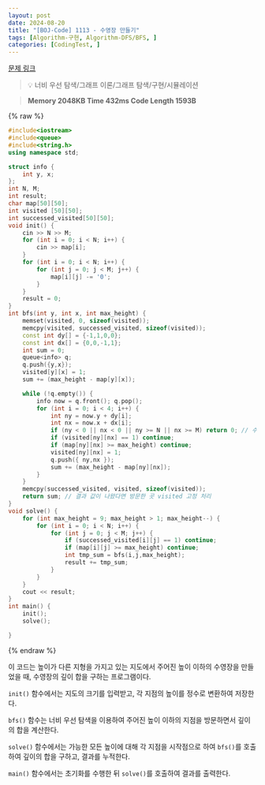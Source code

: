 ```yaml
---
layout: post
date: 2024-08-20
title: "[BOJ-Code] 1113 - 수영장 만들기"
tags: [Algorithm-구현, Algorithm-DFS/BFS, ]
categories: [CodingTest, ]
---
```


[문제 링크](https://www.acmicpc.net/problem/1113)


> 💡 너비 우선 탐색/그래프 이론/그래프 탐색/구현/시뮬레이션


> **Memory   2048KB                                   Time   432ms                               Code Length   1593B**



{% raw %}
```c++
#include<iostream>
#include<queue>
#include<string.h>
using namespace std;

struct info {
	int y, x;
};
int N, M;
int result;
char map[50][50];
int visited [50][50];
int successed_visited[50][50];
void init() {
	cin >> N >> M;
	for (int i = 0; i < N; i++) {
		cin >> map[i];
	}
	for (int i = 0; i < N; i++) {
		for (int j = 0; j < M; j++) {
			map[i][j] -= '0';
		}
	}
	result = 0;
}
int bfs(int y, int x, int max_height) {
	memset(visited, 0, sizeof(visited));
	memcpy(visited, successed_visited, sizeof(visited));
	const int dy[] = {-1,1,0,0};
	const int dx[] = {0,0,-1,1};
	int sum = 0;
	queue<info> q;
	q.push({y,x});
	visited[y][x] = 1;
	sum += (max_height - map[y][x]);

	while (!q.empty()) {
		info now = q.front(); q.pop();
		for (int i = 0; i < 4; i++) {
			int ny = now.y + dy[i];
			int nx = now.x + dx[i];
			if (ny < 0 || nx < 0 || ny >= N || nx >= M) return 0; // 수영장 못만들면 아예 종료 시켜버림
			if (visited[ny][nx] == 1) continue;
			if (map[ny][nx] >= max_height) continue;
			visited[ny][nx] = 1;
			q.push({ ny,nx });
			sum += (max_height - map[ny][nx]);
		}
	}
	memcpy(successed_visited, visited, sizeof(visited));
	return sum; // 결과 값이 나왔다면 방문한 곳 visited 고정 처리
}
void solve() {
	for (int max_height = 9; max_height > 1; max_height--) {
		for (int i = 0; i < N; i++) {
			for (int j = 0; j < M; j++) {
				if (successed_visited[i][j] == 1) continue;
				if (map[i][j] >= max_height) continue;
				int tmp_sum = bfs(i,j,max_height);
				result += tmp_sum;
			}
		}
	}
	cout << result;
}
int main() {
	init();
	solve();

}
```
{% endraw %}



이 코드는 높이가 다른 지형을 가지고 있는 지도에서 주어진 높이 이하의 수영장을 만들었을 때, 수영장의 깊이 합을 구하는 프로그램이다.

`init()` 함수에서는 지도의 크기를 입력받고, 각 지점의 높이를 정수로 변환하여 저장한다.

`bfs()` 함수는 너비 우선 탐색을 이용하여 주어진 높이 이하의 지점을 방문하면서 깊이의 합을 계산한다.

`solve()` 함수에서는 가능한 모든 높이에 대해 각 지점을 시작점으로 하여 `bfs()`를 호출하여 깊이의 합을 구하고, 결과를 누적한다.

`main()` 함수에서는 초기화를 수행한 뒤 `solve()`를 호출하여 결과를 출력한다.

